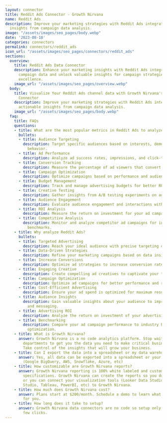 ```yaml
---
layout: connector
title: Reddit Ads Connector - Growth Nirvana
name: Reddit Ads
description: Improve your marketing strategies with Reddit Ads integration. Gain actionable
  insights from campaign data analysis.
image: "/assets/images/seo_pages/body.webp"
date: '2023-08-18'
categories: connectors
permalink: connectors/reddit_ads
icon_url: "/assets/images/seo_pages/connectors/reddit_ads"
sections:
  overview:
    title: Reddit Ads Data Connector
    description: Enhance your marketing insights with Reddit Ads integration. Analyze
      campaign data and unlock valuable insights for campaign strategies and operational
      excellence.
    image_url: "/assets/images/seo_pages/overview.webp"
  body:
    title: Visualize Your Reddit Ads channel data with Growth Nirvana's Reddit Ads
      Connector
    description: Improve your marketing strategies with Reddit Ads integration. Gain
      actionable insights from campaign data analysis.
    image_url: "/assets/images/seo_pages/body.webp"
  faq:
    title: FAQs
    questions:
    - title: What are the most popular metrics in Reddit Ads to analyze?
      bullets:
      - title: Audience Targeting
        description: Target specific audiences based on interests, demographics, and
          behavior.
      - title: Ad Performance
        description: Analyze ad success rates, impressions, and click-through rates.
      - title: Conversion Tracking
        description: Measure the percentage of ad viewers that convert into customers.
      - title: Campaign Optimization
        description: Optimize campaigns based on performance and audience engagement.
      - title: Budget Management
        description: Track and manage advertising budgets for better ROI.
      - title: Creative Testing
        description: Gather insights from A/B testing experiments on ad creatives.
      - title: Audience Engagement
        description: Evaluate audience engagement and interactions with your ads.
      - title: ROI Analysis
        description: Measure the return on investment for your ad campaigns.
      - title: Competitive Analysis
        description: Monitor and analyze competitor ad campaigns for insights and
          benchmarks.
    - title: Why analyze Reddit Ads?
      bullets:
      - title: Targeted Advertising
        description: Reach your ideal audience with precise targeting options.
      - title: Data-Driven Strategies
        description: Refine your marketing campaigns based on data insights.
      - title: Increase Conversions
        description: Optimize ad strategies to increase conversion rates.
      - title: Engaging Creative
        description: Create compelling ad creatives to captivate your target audience.
      - title: Campaign Optimization
        description: Optimize ad campaigns for better performance and results.
      - title: Cost-Efficient Advertising
        description: Ensure your ad spend is optimized for maximum results.
      - title: Audience Insights
        description: Gain valuable insights about your audience to improve targeting
          and messaging.
      - title: Advertising ROI
        description: Analyze the return on investment of your advertising efforts.
      - title: Benchmarking
        description: Compare your ad campaign performance to industry benchmarks for
          optimization.
    - title: What is Growth Nirvana?
      answer: Growth Nirvana is a no code analytics platform. Stop waiting for other
        departments to get you the data you need to make critical business decisions.
        Take control of the insights that will grow your business.
    - title: Can I export the data into a spreadsheet or my data warehouse?
      answer: Yes, all data can be exported into a spreadsheet or your data warehouse
        (Google BigQuery, AWS, Snowflake, Azure, etc)
    - title: How customizable are Growth Nirvana reports?
      answer: Growth Nirvana reporting is 100% white labeled and customized to your
        specifications. Growth Nirvana can create the reports so you don’t have to
        or you can connect your visualization tools (Looker Data Studio/Google Data
        Studio, Tableau, PowerBI, etc) to Growth Nirvana.
    - title: How much does Growth Nirvana cost?
      answer: Plans start at $200/month. Schedule a demo to learn what plan is best
        for you.
    - title: How long does it take to setup?
      answer: Growth Nirvana data connectors are no code so setup only requires a
        few clicks.
---
```

